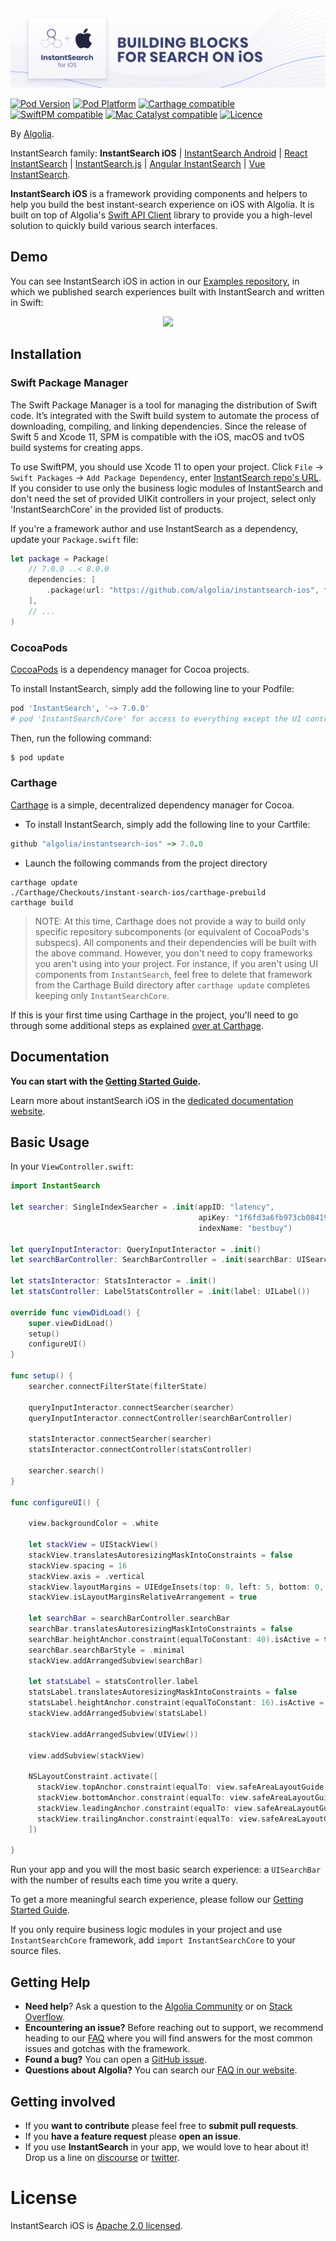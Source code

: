 ![InstantSearch iOS](./Resources/instantsearch-banner.png)

[![Pod Version](http://img.shields.io/cocoapods/v/InstantSearch.svg?style=flat)](https://github.com/algolia/instantsearch-ios/)
[![Pod Platform](http://img.shields.io/cocoapods/p/InstantSearch.svg?style=flat)](https://github.com/algolia/instantsearch-ios/)
[![Carthage compatible](https://img.shields.io/badge/Carthage-compatible-brightgreen.svg)](https://github.com/algolia/instantsearch-ios/)
[![SwiftPM compatible](https://img.shields.io/badge/SwiftPM-compatible-brightgreen.svg)](https://swift.org/package-manager/)
[![Mac Catalyst compatible](https://img.shields.io/badge/Catalyst-compatible-brightgreen.svg)](https://developer.apple.com/documentation/xcode/creating_a_mac_version_of_your_ipad_app/)
[![Licence](http://img.shields.io/cocoapods/l/InstantSearch.svg?style=flat)](https://opensource.org/licenses/Apache-2.0)

By [Algolia](http://algolia.com).

InstantSearch family: **InstantSearch iOS** | [InstantSearch Android][instantsearch-android-github] | [React InstantSearch][react-instantsearch-github] | [InstantSearch.js][instantsearch-js-github] | [Angular InstantSearch][instantsearch-angular-github] | [Vue InstantSearch][instantsearch-vue-github].

**InstantSearch iOS** is a framework providing components and helpers to help you build the best instant-search experience on iOS with Algolia. It is built on top of Algolia's [Swift API Client](https://github.com/algolia/algoliasearch-client-swift) library to provide you a high-level solution to quickly build various search interfaces.

## Demo

You can see InstantSearch iOS in action in our [Examples repository][examples-url], in which we published search experiences built with InstantSearch and written in Swift:

<p align="center">
<img src="./Resources/instant-results.gif" width="300"/>
</p>

[examples-url]: https://github.com/algolia/instantsearch-swift-examples

## Installation

### Swift Package Manager

The Swift Package Manager is a tool for managing the distribution of Swift code. It’s integrated with the Swift build system to automate the process of downloading, compiling, and linking dependencies. 
Since the release of Swift 5 and Xcode 11, SPM is compatible with the iOS, macOS and tvOS build systems for creating apps. 

To use SwiftPM, you should use Xcode 11 to open your project. Click `File` -> `Swift Packages` -> `Add Package Dependency`, enter [InstantSearch repo's URL](https://github.com/algolia/instantsearch-ios).
If you consider to use only the business logic modules of InstantSearch and don't need the set of provided UIKit controllers in your project, select only 'InstantSearchCore' in the provided list of products.

If you're a framework author and use InstantSearch as a dependency, update your `Package.swift` file:

```swift
let package = Package(
    // 7.0.0 ..< 8.0.0
    dependencies: [
        .package(url: "https://github.com/algolia/instantsearch-ios", from: "7.0.0")
    ],
    // ...
)
```

### CocoaPods

[CocoaPods](https://cocoapods.org/) is a dependency manager for Cocoa projects.

To install InstantSearch, simply add the following line to your Podfile:

```ruby
pod 'InstantSearch', '~> 7.0.0'
# pod 'InstantSearch/Core' for access to everything except the UI controllers
```

Then, run the following command:

```bash
$ pod update
```

### Carthage

[Carthage](https://github.com/Carthage/Carthage) is a simple, decentralized dependency manager for Cocoa.

- To install InstantSearch, simply add the following line to your Cartfile:
```ruby
github "algolia/instantsearch-ios" ~> 7.0.0
```

- Launch the following commands from the project directory
 ```shell
 carthage update
 ./Carthage/Checkouts/instant-search-ios/carthage-prebuild
 carthage build
 ```

 > NOTE: At this time, Carthage does not provide a way to build only specific repository subcomponents (or equivalent of CocoaPods's subspecs). All components and their dependencies will be built with the above command. However, you don't need to copy frameworks you aren't using into your project. For instance, if you aren't using UI components from `InstantSearch`, feel free to delete that framework from the Carthage Build directory after `carthage update` completes keeping only `InstantSearchCore`.
 
 If this is your first time using Carthage in the project, you'll need to go through some additional steps as explained [over at Carthage](https://github.com/Carthage/Carthage#adding-frameworks-to-an-application).
 

## Documentation

**You can start with the [Getting Started Guide](https://www.algolia.com/doc/guides/building-search-ui/getting-started/ios/).**

Learn more about instantSearch iOS in the [dedicated documentation website](https://www.algolia.com/doc/api-reference/widgets/ios/).

## Basic Usage

In your `ViewController.swift`:

```swift
import InstantSearch

let searcher: SingleIndexSearcher = .init(appID: "latency",
                                          apiKey: "1f6fd3a6fb973cb08419fe7d288fa4db",
                                          indexName: "bestbuy")
  
let queryInputInteractor: QueryInputInteractor = .init()
let searchBarController: SearchBarController = .init(searchBar: UISearchBar())
  
let statsInteractor: StatsInteractor = .init()
let statsController: LabelStatsController = .init(label: UILabel())

override func viewDidLoad() {
    super.viewDidLoad()
    setup()
    configureUI()
}

func setup() {
    searcher.connectFilterState(filterState)
    
    queryInputInteractor.connectSearcher(searcher)
    queryInputInteractor.connectController(searchBarController)
    
    statsInteractor.connectSearcher(searcher)
    statsInteractor.connectController(statsController)

    searcher.search()
}

func configureUI() {
    
    view.backgroundColor = .white
    
    let stackView = UIStackView()
    stackView.translatesAutoresizingMaskIntoConstraints = false
    stackView.spacing = 16
    stackView.axis = .vertical
    stackView.layoutMargins = UIEdgeInsets(top: 0, left: 5, bottom: 0, right: 0)
    stackView.isLayoutMarginsRelativeArrangement = true
    
    let searchBar = searchBarController.searchBar
    searchBar.translatesAutoresizingMaskIntoConstraints = false
    searchBar.heightAnchor.constraint(equalToConstant: 40).isActive = true
    searchBar.searchBarStyle = .minimal
    stackView.addArrangedSubview(searchBar)
    
    let statsLabel = statsController.label
    statsLabel.translatesAutoresizingMaskIntoConstraints = false
    statsLabel.heightAnchor.constraint(equalToConstant: 16).isActive = true
    stackView.addArrangedSubview(statsLabel)

    stackView.addArrangedSubview(UIView())

    view.addSubview(stackView)

    NSLayoutConstraint.activate([
      stackView.topAnchor.constraint(equalTo: view.safeAreaLayoutGuide.topAnchor),
      stackView.bottomAnchor.constraint(equalTo: view.safeAreaLayoutGuide.bottomAnchor),
      stackView.leadingAnchor.constraint(equalTo: view.safeAreaLayoutGuide.leadingAnchor),
      stackView.trailingAnchor.constraint(equalTo: view.safeAreaLayoutGuide.trailingAnchor),
    ])

}
```

Run your app and you will the most basic search experience: a `UISearchBar` with the number of results each time you write a query.

To get a more meaningful search experience, please follow our [Getting Started Guide](https://www.algolia.com/doc/guides/building-search-ui/getting-started/ios/).

If you only require business logic modules in your project and use `InstantSearchCore` framework, add `import InstantSearchCore` to your source files. 

## Getting Help

- **Need help**? Ask a question to the [Algolia Community](https://discourse.algolia.com/) or on [Stack Overflow](http://stackoverflow.com/questions/tagged/algolia).
- **Encountering an issue?** Before reaching out to support, we recommend heading to our [FAQ](https://www.algolia.com/doc/guides/building-search-ui/troubleshooting/faq/ios/) where you will find answers for the most common issues and gotchas with the framework.
- **Found a bug?** You can open a [GitHub issue](https://github.com/algolia/algoliasearch-client-swift/issues).
- **Questions about Algolia?** You can search our [FAQ in our website](https://www.algolia.com/doc/faq/).


## Getting involved

* If you **want to contribute** please feel free to **submit pull requests**.
* If you **have a feature request** please **open an issue**.
* If you use **InstantSearch** in your app, we would love to hear about it! Drop us a line on [discourse](https://discourse.algolia.com/) or [twitter](https://twitter.com/algolia).

# License

InstantSearch iOS is [Apache 2.0 licensed](LICENSE.md).

[react-instantsearch-github]: https://github.com/algolia/react-instantsearch/
[instantsearch-android-github]: https://github.com/algolia/instantsearch-android
[instantsearch-js-github]: https://github.com/algolia/instantsearch.js
[instantsearch-vue-github]: https://github.com/algolia/vue-instantsearch
[instantsearch-angular-github]: https://github.com/algolia/angular-instantsearch
